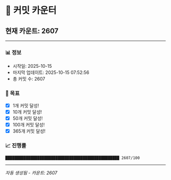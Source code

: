 # 🔢 커밋 카운터

## 현재 카운트: 2607

---

### 📊 정보
- 시작일: 2025-10-15
- 마지막 업데이트: 2025-10-15 07:52:56
- 총 커밋 수: 2607

### 🎯 목표
- [x] 1개 커밋 달성!
- [x] 10개 커밋 달성!
- [x] 50개 커밋 달성!
- [x] 100개 커밋 달성!
- [x] 365개 커밋 달성!

### 📈 진행률
```
██████████████████████████████████████████████████ 2607/100
```

---
*자동 생성됨 - 카운트: 2607*
